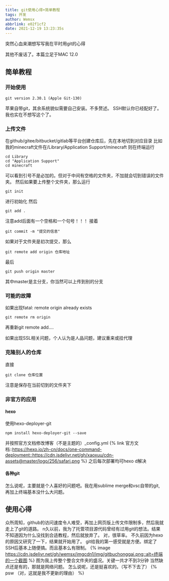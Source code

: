 ```yaml
---
title: git使用心得+简单教程
tags: 开发
author: Wemsx
abbrlink: e02f1cf2
date: 2021-12-19 13:23:35s
---
```


突然心血来潮想写写我在平时用git的心得

<!--more-->

其他不废话了。本篇立足于MAC 12.0
## 简单教程

### 开始使用

```
git version 2.30.1 (Apple Git-130)
```
苹果自带git，其余系统貌似需要自己安装。不多赘述。
SSH默认你已经配好了。我也实在不想写这个了。
### 上传文件
在github/gitee/bitbucket/gitlab等平台创建仓库后，先在本地切到对应目录
比如我的minecraft文件在/Library/Application Support/minecraft
则在终端运行
```
cd Library
cd "Application Support"
cd minecraft
```
可以看到引号不是必加的。但对于中间有空格的文件夹，不加就会切到错误的文件夹。
然后如果要上传整个文件夹，那么运行
```
git init
```
进行初始化
然后
```
git add .
```
注意add后面有一个空格和一个句号！！！
接着
```
git commit -m "提交的信息"
```
如果对于文件夹是初次提交，那么
```
git remote add origin 仓库地址
```
最后
```
git push origin master
```
其中master是主分支，你当然可以上传到别的分支

### 可能的故障
如果出现fatal: remote origin already exists
```
git remote rm origin
```
再重新git remote add....

如果出现SSL相关问题，个人认为是人品问题，建议重来或挂代理

### 克隆别人的仓库

直接
```
git clone 仓库位置
```
注意是保存在当前切到的文件夹下

### 非官方的应用
#### hexo
使用hexo-deployer-git
```
npm install hexo-deployer-git --save
```
并按照官方文档修改博客（不是主题的）_config.yml
{% link 官方文档::https://hexo.io/zh-cn/docs/one-command-deployment::https://cdn.jsdelivr.net/gh/xaoxuu/cdn-assets@master/logo/256/safari.png %}
之后每次部署均可hexo d解决
#### 各种git
怎么说呢，主要就是个人喜好的问题吧。我在用sublime merge和vsc自带的git,再加上终端基本没什么大问题。



## 使用心得
众所周知，github的访问速度令人难受，再加上网页版上传文件限制多，然后我就走上了git的道路。
n久以前，我为了托管项目源代码曾经有过用git的想法。结果不知道因为什么没找到合适教程，然后就放弃了。
对，很草率。
不久前因为hexo的原因又研究了一下，结果就开始用了。
git给我的第一感受就是方便。绑定了SSH后基本上随便搞。而且基本么有限制。
{% image https://cdn.jsdelivr.net/gh/wemsx/imgcdn1/img/gitbuchonggai.png::alt=终端的一个截图 %}
图为我上传整个整合文件夹的盛况。关键一共才不到3分钟
当然缺点还是有的，那就是网络问题。
怎么说呢，还是挺喜欢的。（写不下去了）
{% psw （对，这就是我不更新的理由） %}
